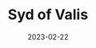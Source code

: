 ---
title: 'Syd of Valis'
tags:
  - platform_genesis
  - genre_rpg
note: 'Limited Run Games: Valis Collection'
digital: false
physical: true
guide: false
pending: true
date: 2023-02-22
---